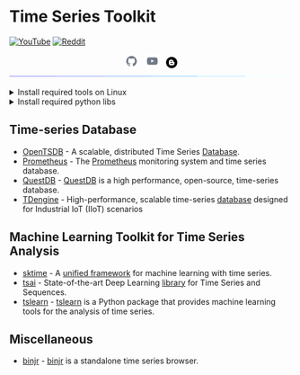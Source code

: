 # Time Series Toolkit
[![YouTube](https://img.shields.io/badge/YouTube-%23FF0000.svg?style=for-the-badge&logo=YouTube&logoColor=white)]()
[![Reddit](https://img.shields.io/badge/Reddit-FF4500?style=for-the-badge&logo=reddit&logoColor=white)]()

<p align="center">
    <a href="https://github.com/cybersecurity-dev/"><img height="25" src="https://github.com/cybersecurity-dev/cybersecurity-dev/blob/main/assets/github.svg" alt="GitHub"></a>
    &nbsp;
    <a href="https://www.youtube.com/@CyberThreatDefence"><img height="25" src="https://github.com/cybersecurity-dev/cybersecurity-dev/blob/main/assets/youtube.svg" alt="YouTube"></a>
    &nbsp;
    <a href="https://cyberthreatdefence.com/my_awesome_lists"><img height="20" src="https://github.com/cybersecurity-dev/cybersecurity-dev/blob/main/assets/blog.svg" alt="My Awesome Lists"></a>
    <img src="https://github.com/cybersecurity-dev/cybersecurity-dev/blob/main/assets/bar.gif">
</p>


<details>
 
 <summary>Install required tools on Linux</summary>
 
 ### For Ubuntu 18.04, 20.04, 22.04
 
 ```bash
 sudo apt-get update
 ```
 </details>
 
 
 <details>
 
 <summary>Install required python libs</summary>
 
 ### pip install
 ```bash
 pip install -r requirements.txt
 python3 setup.py install
 ```
 
 ### conda install
 ```bash
 conda config --add channels conda-forge
 conda install --file requirements_conda.txt
 python3 setup.py install
 ```
 
 </details>

## Time-series Database
* [OpenTSDB](https://github.com/OpenTSDB/opentsdb) - A scalable, distributed Time Series [Database](https://opentsdb.net/).
* [Prometheus](https://github.com/prometheus/prometheus) - The [Prometheus](https://prometheus.io/) monitoring system and time series database.
* [QuestDB](https://github.com/questdb/questdb) - [QuestDB](https://questdb.com/) is a high performance, open-source, time-series database.
* [TDengine](https://github.com/taosdata/TDengine) - High-performance, scalable time-series [database](https://tdengine.com/) designed for Industrial IoT (IIoT) scenarios

## Machine Learning Toolkit for Time Series Analysis
* [sktime](https://github.com/sktime/sktime) - A [unified framework](https://www.sktime.net/) for machine learning with time series.
* [tsai](https://github.com/timeseriesAI/tsai) - State-of-the-art Deep Learning [library](https://timeseriesai.github.io/) for Time Series and Sequences.
* [tslearn](https://github.com/tslearn-team/tslearn) - [tslearn](https://tslearn.readthedocs.io/) is a Python package that provides machine learning tools for the analysis of time series. 

## Miscellaneous
* [binjr](https://github.com/binjr/binjr) - [binjr](https://binjr.eu/) is a standalone time series browser.

